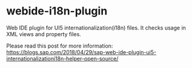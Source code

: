 # webide-i18n-plugin
Web IDE plugin for UI5 internationalization(i18n) files. It checks usage in XML views and property files.

Please read this post for more information:
https://blogs.sap.com/2018/04/29/sap-web-ide-plugin-ui5-internationalizationi18n-helper-open-source/